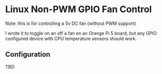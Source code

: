 # Linux Non-PWM GPIO Fan Control

Note: this is for controlling a 5v DC fan (without PWM support)

I wrote it to toggle on an off a fan on an Orange Pi 5 board, but any GPIO configured device with CPU temperature sensors should work.

## Configuration

TBD
